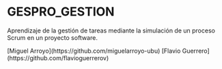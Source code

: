 # GESPRO_GESTION
Aprendizaje de la gestión de tareas mediante la simulación de un proceso Scrum en un proyecto software.


<cl>
  [Miguel Arroyo](https://github.com/miguelarroyo-ubu)
  [Flavio Guerrero](https://github.com/flavioguerrerov)
<cl>
